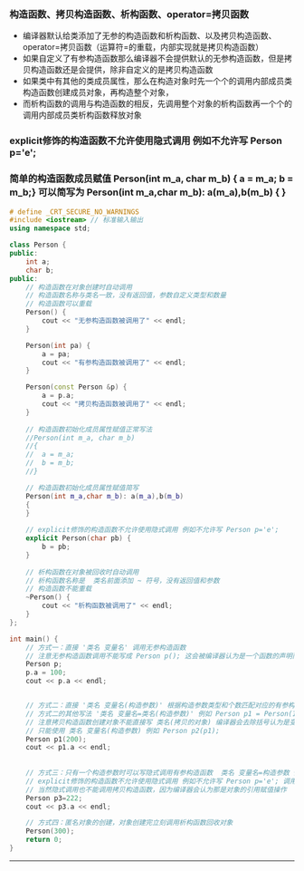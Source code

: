 ### 构造函数、拷贝构造函数、析构函数、operator=拷贝函数
- 编译器默认给类添加了无参的构造函数和析构函数、以及拷贝构造函数、operator=拷贝函数（运算符=的重载，内部实现就是拷贝构造函数）
- 如果自定义了有参构造函数那么编译器不会提供默认的无参构造函数，但是拷贝构造函数还是会提供，除非自定义的是拷贝构造函数
- 如果类中有其他的类成员属性，那么在构造对象时先一个个的调用内部成员类构造函数创建成员对象，再构造整个对象，
- 而析构函数的调用与构造函数的相反，先调用整个对象的析构函数再一个个的调用内部成员类析构函数释放对象

 

### explicit修饰的构造函数不允许使用隐式调用 例如不允许写 Person p='e';
### 简单的构造函数成员赋值   Person(int m_a, char m_b) { a = m_a; b = m_b;}  可以简写为  Person(int m_a,char m_b): a(m_a),b(m_b) { }

~~~c++
# define _CRT_SECURE_NO_WARNINGS
#include <iostream> // 标准输入输出
using namespace std; 

class Person {
public:
	int a;
	char b;
public: 
	// 构造函数在对象创建时自动调用
	// 构造函数名称与类名一致，没有返回值，参数自定义类型和数量
	// 构造函数可以重载
	Person() {
		cout << "无参构造函数被调用了" << endl;
	}

	Person(int pa) {
		a = pa;
		cout << "有参构造函数被调用了" << endl;
	}

	Person(const Person &p) {
		a = p.a;
		cout << "拷贝构造函数被调用了" << endl;
	}
	
	// 构造函数初始化成员属性赋值正常写法
    //Person(int m_a, char m_b)
	//{
	//	a = m_a;
	//	b = m_b;
	//}

    // 构造函数初始化成员属性赋值简写
	Person(int m_a,char m_b): a(m_a),b(m_b)
	{
	}
	
	// explicit修饰的构造函数不允许使用隐式调用 例如不允许写 Person p='e';
	explicit Person(char pb) {
		b = pb;
	}
	
	// 析构函数在对象被回收时自动调用
	// 析构函数名称是  类名前面添加 ~ 符号，没有返回值和参数
	// 构造函数不能重载
	~Person() {
		cout << "析构函数被调用了" << endl;
	}
};

int main() {
	// 方式一：直接 '类名 变量名' 调用无参构造函数
	// 注意无参构造函数调用不能写成 Person p(); 这会被编译器认为是一个函数的声明而不是无参构造函数调用  
	Person p; 
	p.a = 100;
	cout << p.a << endl;


	// 方式二：直接 '类名 变量名(构造参数)' 根据构造参数类型和个数匹配对应的有参构造函数
	// 方式二的其他写法 '类名 变量名=类名(构造参数)' 例如 Person p1 = Person(100);
	// 注意拷贝构造函数创建对象不能直接写 类名(拷贝的对象) 编译器会去除括号认为是变量的定义 例如Person p2=Person(p1);
	// 只能使用 类名 变量名(构造参数) 例如 Person p2(p1);
	Person p1(200);
	cout << p1.a << endl;
	
	
	// 方式三：只有一个构造参数时可以写隐式调用有参构造函数  类名 变量名=构造参数 例如 Person p3=222;
	// explicit修饰的构造函数不允许使用隐式调用 例如不允许写 Person p='e'; 调用上述构造函数
	// 当然隐式调用也不能调用拷贝构造函数，因为编译器会认为那是对象的引用赋值操作
    Person p3=222;
    cout << p3.a << endl;

	// 方式四：匿名对象的创建，对象创建完立刻调用析构函数回收对象
	Person(300);
	return 0;
} 
~~~
---
 